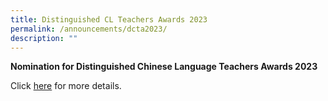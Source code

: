 ```yaml
---
title: Distinguished CL Teachers Awards 2023
permalink: /announcements/dcta2023/
description: ""
---
```

**Nomination for Distinguished Chinese Language Teachers Awards 2023**


Click [here](/files/Distinguished%20CL%20Teachers%20Awards%20Poster%202023.pdf) for more details.